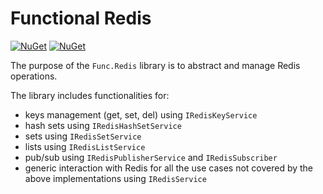 ﻿# Functional Redis

[![NuGet](https://img.shields.io/nuget/v/func-redis)](https://www.nuget.org/packages/func-redis/)
[![NuGet](https://img.shields.io/nuget/dt/func-redis)](https://www.nuget.org/packages/func-redis/)

The purpose of the `Func.Redis` library is to abstract and manage Redis operations.

The library includes functionalities for:

- keys management (get, set, del) using `IRedisKeyService`
- hash sets using `IRedisHashSetService`
- sets using `IRedisSetService`
- lists using `IRedisListService`
- pub/sub using `IRedisPublisherService` and `IRedisSubscriber`
- generic interaction with Redis for all the use cases not covered by the above implementations using `IRedisService`